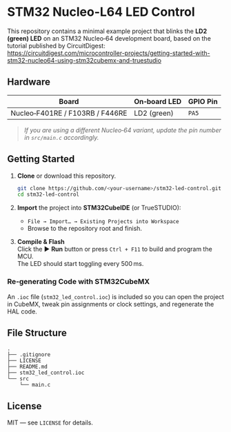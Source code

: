 # STM32 Nucleo-L64 LED Control

This repository contains a minimal example project that blinks the **LD2 (green) LED** on an STM32 Nucleo‑64 development board, based on the tutorial published by CircuitDigest:  
<https://circuitdigest.com/microcontroller-projects/getting-started-with-stm32-nucleo64-using-stm32cubemx-and-truestudio>

## Hardware

| Board | On‑board LED | GPIO Pin |
|-------|--------------|----------|
| Nucleo‑F401RE / F103RB / F446RE | LD2 (green) | `PA5` |

> *If you are using a different Nucleo‑64 variant, update the pin number in `src/main.c` accordingly.*

## Getting Started

1. **Clone** or download this repository.  
   ```bash
   git clone https://github.com/<your‑username>/stm32‑led‑control.git
   cd stm32‑led‑control
   ```

2. **Import** the project into **STM32CubeIDE** (or TrueSTUDIO):
   - `File → Import… → Existing Projects into Workspace`
   - Browse to the repository root and finish.

3. **Compile & Flash**  
   Click the ▶️ **Run** button or press `Ctrl + F11` to build and program the MCU.  
   The LED should start toggling every 500 ms.

### Re‑generating Code with STM32CubeMX

An `.ioc` file (`stm32_led_control.ioc`) is included so you can open the project in CubeMX, tweak pin assignments or clock settings, and regenerate the HAL code.

## File Structure

```
.
├── .gitignore
├── LICENSE
├── README.md
├── stm32_led_control.ioc
└── src
    └── main.c
```

## License

MIT — see `LICENSE` for details.